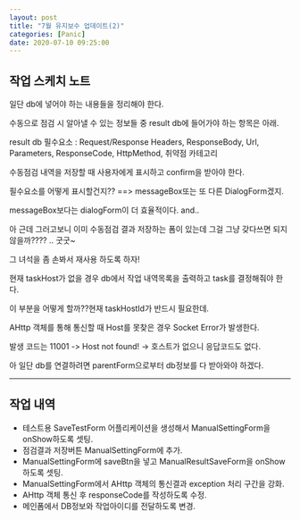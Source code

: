 ```yaml
---
layout: post
title: "7월 유지보수 업데이트(2)"
categories: [Panic]
date: 2020-07-10 09:25:00
---
```


## 작업 스케치 노트

일단 db에 넣어야 하는 내용들을 정리해야 한다.

수동으로 점검 시 알아낼 수 있는 정보들 중 result db에 들어가야 하는 항목은 아래.

result db 필수요소 : Request/Response Headers, ResponseBody, Url, Parameters, ResponseCode, HttpMethod, 취약점 카테고리

수동점검 내역을 저장할 때 사용자에게 표시하고 confirm을 받아야 한다.

필수요소를 어떻게 표시할건지?? ==> messageBox또는 또 다른 DialogForm겠지.

messageBox보다는 dialogForm이 더 효율적이다. and.. 


아 근데 그러고보니 이미 수동점검 결과 저장하는 폼이 있는데 그걸 그냥 갖다쓰면 되지 않을까????
.. 굿굿~

그 녀석을 좀 손봐서 재사용 하도록 하자!

현재 taskHost가 없을 경우 db에서 작업 내역목록을 출력하고 task를 결정해줘야 한다.

이 부분을 어떻게 할까??현재 taskHostId가 반드시 필요한데.

AHttp 객체를 통해 통신할 때 Host를 못찾은 경우 Socket Error가 발생한다.

발생 코드는 11001 -> Host not found! -> 호스트가 없으니 응답코드도 없다.

아 일단 db를 연결하려면 parentForm으로부터 db정보를 다 받아와야 하겠다.

---

## 작업 내역
 - 테스트용 SaveTestForm 어플리케이션을 생성해서 ManualSettingForm을 onShow하도록 셋팅.
 - 점검결과 저장버튼 ManualSettingForm에 추가.
 - ManualSettingForm에 saveBtn을 넣고 ManualResultSaveForm을 onShow하도록 셋팅.
 - ManualSettingForm에서 AHttp 객체의 통신결과 exception 처리 구간을 강화.
 - AHttp 객체 통신 후 responseCode를 작성하도록 수정.
 - 메인폼에서 DB정보와 작업아이디를 전달하도록 변경.








